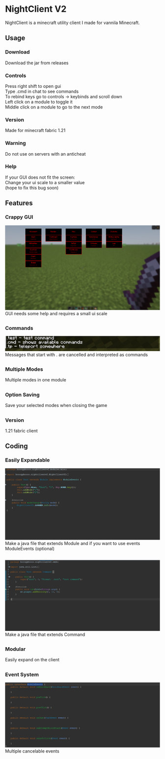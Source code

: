 # NightClient V2
NightClient is a minecraft utility client I made for vannila Minecraft.

## Usage

### Download
Download the jar from releases

### Controls
Press right shift to open gui  
Type .cmd in chat to see commands  
To rebind keys go to controls -> keybinds and scroll down  
Left click on a module to toggle it  
Middle click on a module to go to the next mode

### Version
Made for minecraft fabric 1.21

### Warning
Do not use on servers with an anticheat

### Help
If your GUI does not fit the screen:  
Change your ui scale to a smaller value  
(hope to fix this bug soon)

## Features

### Crappy GUI
![gui](https://github.com/Night-Client/NightClientV2/blob/main/images/Screenshot%202025-01-05%20221749.png)
GUI needs some help and requires a small ui scale

##

### Commands
![commands](https://github.com/Night-Client/NightClientV2/blob/main/images/Screenshot%202025-01-05%20222035.png)  
Messages that start with . are cancelled and interpreted as commands

##

### Multiple Modes
Multiple modes in one module

##

### Option Saving
Save your selected modes when closing the game

##

### Version
1.21 fabric client

## Coding

### Easily Expandable
![module example](https://github.com/Night-Client/NightClientV2/blob/main/images/e.png)
Make a java file that extends Module and if you want to use events ModuleEvents (optional)

##

![command example](https://github.com/Night-Client/NightClientV2/blob/main/images/Screenshot%202025-01-05%20223321.png)
Make a java file that extends Command

##

### Modular
Easily expand on the client

##

### Event System

![events](https://github.com/Night-Client/NightClientV2/blob/main/images/Screenshot%202025-01-05%20224354.png)
Multiple cancelable events

